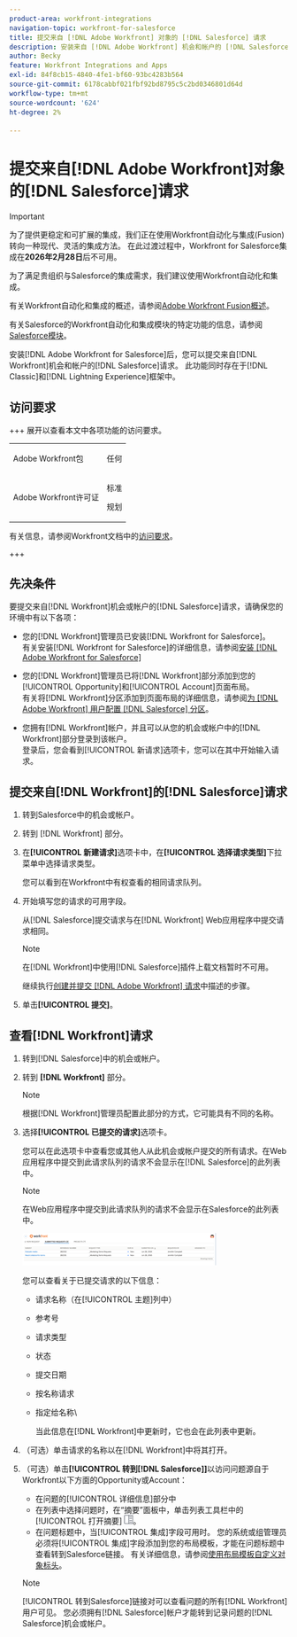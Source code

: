 ```yaml
---
product-area: workfront-integrations
navigation-topic: workfront-for-salesforce
title: 提交来自 [!DNL Adobe Workfront] 对象的 [!DNL Salesforce] 请求
description: 安装来自 [!DNL Adobe Workfront] 机会和帐户的 [!DNL Salesforce], you can submit [!DNL Workfront] 请求的 [!DNL Salesforce] 后。 经典和Lightning Experience框架中均存在此功能。
author: Becky
feature: Workfront Integrations and Apps
exl-id: 84f8cb15-4840-4fe1-bf60-93bc4283b564
source-git-commit: 6178cabbf021fbf92bd8795c5c2bd0346801d64d
workflow-type: tm+mt
source-wordcount: '624'
ht-degree: 2%

---
```


# 提交来自[!DNL Adobe Workfront]对象的[!DNL Salesforce]请求

>[!IMPORTANT]
>
>为了提供更稳定和可扩展的集成，我们正在使用Workfront自动化与集成(Fusion)转向一种现代、灵活的集成方法。 在此过渡过程中，Workfront for Salesforce集成在&#x200B;**2026年2月28日**&#x200B;后不可用。
>
>为了满足贵组织与Salesforce的集成需求，我们建议使用Workfront自动化和集成。
>
>有关Workfront自动化和集成的概述，请参阅[Adobe Workfront Fusion概述](https://experienceleague.adobe.com/en/docs/workfront-fusion/using/get-started-with-fusion/understand-workfront-fusion/workfront-fusion-overview)。
>
>有关Salesforce的Workfront自动化和集成模块的特定功能的信息，请参阅[Salesforce模块](https://experienceleague.adobe.com/en/docs/workfront-fusion/using/references/apps-and-their-modules/third-party-app-connectors/salesforce-modules)。

安装[!DNL Adobe Workfront for Salesforce]后，您可以提交来自[!DNL Workfront]机会和帐户的[!DNL Salesforce]请求。 此功能同时存在于[!DNL Classic]和[!DNL Lightning Experience]框架中。

## 访问要求

+++ 展开以查看本文中各项功能的访问要求。

<table style="table-layout:auto"> 
 <col> 
 <col> 
 <tbody> 
  <tr> 
   <td role="rowheader">Adobe Workfront包</td> 
   <td> <p>任何</p> </td> 
  </tr> 
  <tr> 
   <td role="rowheader">Adobe Workfront许可证</td> 
   <td> <p>标准</p>
   <p>规划</p> </td> 
  </tr> 
 </tbody> 
</table>

有关信息，请参阅Workfront文档中的[访问要求](/help/quicksilver/administration-and-setup/add-users/access-levels-and-object-permissions/access-level-requirements-in-documentation.md)。

+++

## 先决条件

要提交来自[!DNL Workfront]机会或帐户的[!DNL Salesforce]请求，请确保您的环境中有以下各项：

* 您的[!DNL Workfront]管理员已安装[!DNL Workfront for Salesforce]。\
   有关安装[!DNL Workfront for Salesforce]的详细信息，请参阅[安装 [!DNL Adobe Workfront for Salesforce]](../../workfront-integrations-and-apps/using-workfront-with-salesforce/install-workfront-for-salesforce.md)

* 您的[!DNL Workfront]管理员已将[!DNL Workfront]部分添加到您的[!UICONTROL Opportunity]和[!UICONTROL Account]页面布局。\
   有关将[!DNL Workfront]分区添加到页面布局的详细信息，请参阅[为 [!DNL Adobe Workfront] 用户配置 [!DNL Salesforce] 分区](../../workfront-integrations-and-apps/using-workfront-with-salesforce/configure-wf-section-for-salesforce-users.md)。

* 您拥有[!DNL Workfront]帐户，并且可以从您的机会或帐户中的[!DNL Workfront]部分登录到该帐户。\
   登录后，您会看到[!UICONTROL 新请求]选项卡，您可以在其中开始输入请求。

## 提交来自[!DNL Workfront]的[!DNL Salesforce]请求

1. 转到Salesforce中的机会或帐户。
1. 转到 [!DNL Workfront] 部分。
1. 在&#x200B;**[!UICONTROL 新建请求]**&#x200B;选项卡中，在&#x200B;**[!UICONTROL 选择请求类型]**&#x200B;下拉菜单中选择请求类型。

   您可以看到在Workfront中有权查看的相同请求队列。

1. 开始填写您的请求的可用字段。

   从[!DNL Salesforce]提交请求与在[!DNL Workfront] Web应用程序中提交请求相同。

   >[!NOTE]
   >
   >在[!DNL Workfront]中使用[!DNL Salesforce]插件上载文档暂时不可用。

   继续执行[创建并提交 [!DNL Adobe Workfront] 请求](../../manage-work/requests/create-requests/create-submit-requests.md)中描述的步骤。

1. 单击&#x200B;**[!UICONTROL 提交]**。

## 查看[!DNL Workfront]请求

1. 转到[!DNL Salesforce]中的机会或帐户。
1. 转到 **[!DNL Workfront]** 部分。

   >[!NOTE]
   >
   >根据[!DNL Workfront]管理员配置此部分的方式，它可能具有不同的名称。

1. 选择&#x200B;**[!UICONTROL 已提交的请求]**&#x200B;选项卡。

   您可以在此选项卡中查看您或其他人从此机会或帐户提交的所有请求。在Web应用程序中提交到此请求队列的请求不会显示在[!DNL Salesforce]的此列表中。

   >[!NOTE]
   >
   >在Web应用程序中提交到此请求队列的请求不会显示在Salesforce的此列表中。

   ![salesforce_submitted_requests.png](assets/salesforce-submitted-requests-350x58.png)

   您可以查看关于已提交请求的以下信息：

   * 请求名称（在[!UICONTROL 主题]列中）
   * 参考号
   * 请求类型
   * 状态
   * 提交日期
   * 按名称请求
   * 指定给名称\

     当此信息在[!DNL Workfront]中更新时，它也会在此列表中更新。

1. （可选）单击请求的名称以在[!DNL Workfront]中将其打开。

1. （可选）单击&#x200B;**[!UICONTROL 转到[!DNL Salesforce]]**&#x200B;以访问问题源自于Workfront以下方面的Opportunity或Account：

   * 在问题的[!UICONTROL 详细信息]部分中
   * 在列表中选择问题时，在“摘要”面板中，单击列表工具栏中的[!UICONTROL 打开摘要] ![摘要面板图标](assets/summary-panel-icon.png)。
   * 在问题标题中，当[!UICONTROL 集成]字段可用时。 您的系统或组管理员必须将[!UICONTROL 集成]字段添加到您的布局模板，才能在问题标题中查看转到Salesforce链接。 有关详细信息，请参阅[使用布局模板自定义对象标头](../../administration-and-setup/customize-workfront/use-layout-templates/customize-object-headers.md)。

   >[!NOTE]
   >
   >[!UICONTROL 转到Salesforce]链接对可以查看问题的所有[!DNL Workfront]用户可见。 您必须拥有[!DNL Salesforce]帐户才能转到记录问题的[!DNL Salesforce]机会或帐户。

